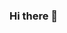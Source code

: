 ### Hi there 👋

<!--
**RyanReedKnightEWU/RyanReedKnightEWU** is a ✨ _special_ ✨ repository because its `README.md` (this file) appears on your GitHub profile.

- Name: Ryan Knight
- School: Eastern Washington University
- Hometown: Olympia Washington 
